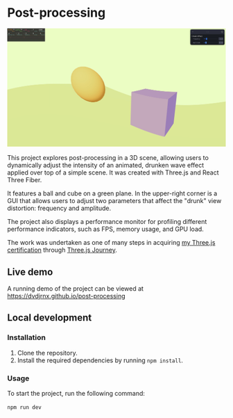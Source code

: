 # Post-processing

![A ball and cube sit on a green plane, distorted in a drunken wave view.](./public/post-processing.jpg)

This project explores post-processing in a 3D scene, allowing users to dynamically adjust the intensity of an animated, drunken wave effect applied over top of a simple scene. It was created with Three.js and React Three Fiber.

It features a ball and cube on a green plane. In the upper-right corner is a GUI that allows users to adjust two parameters that affect the "drunk" view distortion: frequency and amplitude.

The project also displays a performance monitor for profiling different performance indicators, such as FPS, memory usage, and GPU load.

The work was undertaken as one of many steps in acquiring [my Three.js certification](https://threejs-journey.com/certificate/view/24741) through [Three.js Journey](https://threejs-journey.com/).

## Live demo

A running demo of the project can be viewed at https://dvdjrnx.github.io/post-processing

## Local development

### Installation

1. Clone the repository.
2. Install the required dependencies by running `npm install`.

### Usage

To start the project, run the following command:

`npm run dev`

